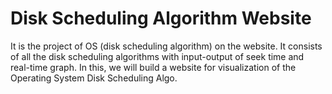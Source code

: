 
# Disk Scheduling Algorithm Website                                                       	
It is the project of OS (disk scheduling algorithm) on the website. It consists of all the disk scheduling algorithms with input-output of seek time and real-time graph. In this, we will build a website for visualization of the Operating System Disk Scheduling Algo.


